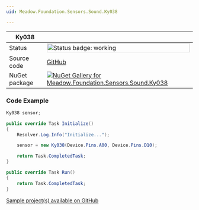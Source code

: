```yaml
---
uid: Meadow.Foundation.Sensors.Sound.Ky038

---
```


| Ky038 | |
|--------|--------|
| Status | <img src="https://img.shields.io/badge/Working-brightgreen" style="width: auto; height: -webkit-fill-available;" alt="Status badge: working" /> |
| Source code | [GitHub](https://github.com/WildernessLabs/Meadow.Foundation/tree/main/Source/Meadow.Foundation.Peripherals/Sensors.Sound.Ky038) |
| NuGet package | <a href="https://www.nuget.org/packages/Meadow.Foundation.Sensors.Sound.Ky038/" target="_blank"><img src="https://img.shields.io/nuget/v/Meadow.Foundation.Sensors.Sound.Ky038.svg?label=Meadow.Foundation.Sensors.Sound.Ky038" alt="NuGet Gallery for Meadow.Foundation.Sensors.Sound.Ky038" /></a> |

### Code Example

```csharp
Ky038 sensor;

public override Task Initialize()
{
    Resolver.Log.Info("Initialize...");

    sensor = new Ky038(Device.Pins.A00, Device.Pins.D10);

    return Task.CompletedTask;
}

public override Task Run()
{
    return Task.CompletedTask;
}

```

[Sample project(s) available on GitHub](https://github.com/WildernessLabs/Meadow.Foundation/tree/main/Source/Meadow.Foundation.Peripherals/Sensors.Sound.Ky038/Samples/Ky038_Sample)

